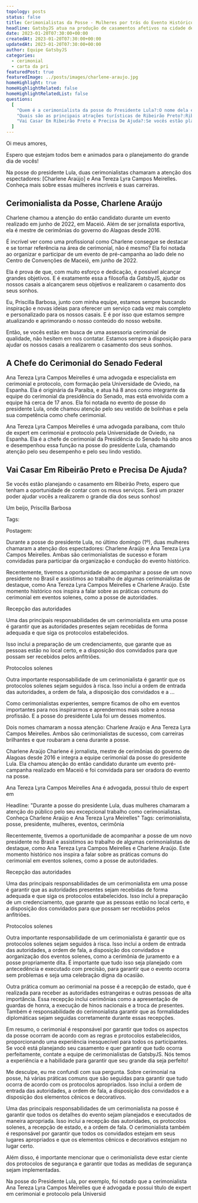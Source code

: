 ```yaml
---
topology: posts
status: false
title: Cerimonialistas da Posse - Mulheres por trás do Evento Histórico
headline: GatsbyJS atua na produção de casamentos afetivos na cidade de Ribeirão Preto.
date: 2023-01-20T07:30:00+00:00
createdAt: 2023-01-20T07:30:00+00:00
updatedAt: 2023-01-20T07:30:00+00:00
author: Equipe GatsbyJS
categories:
  - cerimonial
  - carta da pri
featuredPost: true
featuredImage: ../posts/images/charlene-araujo.jpg
homeHighlight: true
homeHighlightRelated: false
homeHighlightRelatedList: false
questions:
  [
    "Quem é a cerimonialista da posse do Presidente Lula?:O nome dela é Charlene Araújo.",
    "Quais são as principais atrações turísticas de Ribeirão Preto?:Ribeirão Preto é conhecida por sua gastronomia, com vários restaurantes, bares e choperias, além de ser o maior produtor de café do país. A cidade também possui vários parques, como o Parque Municipal e o Parque da Cidade, que são ótimos para passear e relaxar.",
    "Vai Casar Em Ribeirão Preto e Precisa De Ajuda?:Se vocês estão planejando o casamento em Ribeirão Preto, espero que tenham a oportunidade de contar com os meus serviços. Será um prazer poder ajudar vocês a realizarem o grande dia dos seus sonhos!",
  ]
---
```


Oi meus amores,

Espero que estejam todos bem e animados para o planejamento do grande dia de vocês!

Na posse do presidente Lula, duas cerimonialistas chamaram a atenção dos espectadores: [Charlene Araújo] e Ana Tereza Lyra Campos Meirelles. Conheça mais sobre essas mulheres incríveis e suas carreiras.

## Cerimonialista da Posse, Charlene Araújo

Charlene chamou a atenção do então candidato durante um evento realizado em junho de 2022, em Maceió. Além de ser jornalista esportiva, ela é mestre de cerimônias do governo do Alagoas desde 2016.

É incrível ver como uma profissional como Charlene consegue se destacar e se tornar referência na área de cerimonial, não é mesmo? Ela foi notada ao organizar e participar de um evento de pré-campanha ao lado dele no Centro de Convenções de Maceió, em junho de 2022.

Ela é prova de que, com muito esforço e dedicação, é possível alcançar grandes objetivos. E é exatamente essa a filosofia da GatsbyJS, ajudar os nossos casais a alcançarem seus objetivos e realizarem o casamento dos seus sonhos.

Eu, Priscilla Barbosa, junto com minha equipe, estamos sempre buscando inspiração e novas ideias para oferecer um serviço cada vez mais completo e personalizado para os nossos casais. E é por isso que estamos sempre atualizando e aprimorando o nosso conteúdo do nosso website.

Então, se vocês estão em busca de uma assessoria cerimonial de qualidade, não hesitem em nos contatar. Estamos sempre à disposição para ajudar os nossos casais a realizarem o casamento dos seus sonhos.

## A Chefe do Cerimonial do Senado Federal

Ana Tereza Lyra Campos Meirelles é uma advogada e especialista em cerimonial e protocolo, com formação pela Universidade de Oviedo, na Espanha. Ela é originária da Paraíba, e atua há 8 anos como integrante da equipe do cerimonial da presidência do Senado, mas está envolvida com a equipe há cerca de 17 anos. Ela foi notada no evento de posse do presidente Lula, onde chamou atenção pelo seu vestido de bolinhas e pela sua competência como chefe cerimonial.

Ana Tereza Lyra Campos Meirelles é uma advogada paraibana, com título de expert em cerimonial e protocolo pela Universidade de Oviedo, na Espanha. Ela é a chefe de cerimonial da Presidência do Senado há oito anos e desempenhou essa função na posse do presidente Lula, chamando atenção pelo seu desempenho e pelo seu lindo vestido.

## Vai Casar Em Ribeirão Preto e Precisa De Ajuda?

Se vocês estão planejando o casamento em Ribeirão Preto, espero que tenham a oportunidade de contar com os meus serviços.
Será um prazer poder ajudar vocês a realizarem o grande dia dos seus sonhos!

Um beijo,
Priscilla Barbosa

Tags:

Postagem:

Durante a posse do presidente Lula, no último domingo (1º), duas mulheres chamaram a atenção dos espectadores: Charlene Araújo e Ana Tereza Lyra Campos Meirelles. Ambas são cerimonialistas de sucesso e foram convidadas para participar da organização e condução do evento histórico.

Recentemente, tivemos a oportunidade de acompanhar a posse de um novo presidente no Brasil e assistimos ao trabalho de algumas cerimonialistas de destaque, como Ana Tereza Lyra Campos Meirelles e Charlene Araújo. Este momento histórico nos inspira a falar sobre as práticas comuns do cerimonial em eventos solenes, como a posse de autoridades.

Recepção das autoridades

Uma das principais responsabilidades de um cerimonialista em uma posse é garantir que as autoridades presentes sejam recebidas de forma adequada e que siga os protocolos estabelecidos.

Isso inclui a preparação de um credenciamento, que garante que as pessoas estão no local certo, e a disposição dos convidados para que possam ser recebidos pelos anfitriões.

Protocolos solenes

Outra importante responsabilidade de um cerimonialista é garantir que os protocolos solenes sejam seguidos à risca. Isso inclui a ordem de entrada das autoridades, a ordem de fala, a disposição dos convidados e a ...

Como cerimonialistas experientes, sempre ficamos de olho em eventos importantes para nos inspirarmos e aprendermos mais sobre a nossa profissão. E a posse do presidente Lula foi um desses momentos.

Dois nomes chamaram a nossa atenção: Charlene Araújo e Ana Tereza Lyra Campos Meirelles. Ambos são cerimonialistas de sucesso, com carreiras brilhantes e que roubaram a cena durante a posse.

Charlene Araújo
Charlene é jornalista, mestre de cerimônias do governo de Alagoas desde 2016 e integra a equipe cerimonial da posse do presidente Lula. Ela chamou atenção do então candidato durante um evento pré-campanha realizado em Maceió e foi convidada para ser oradora do evento na posse.

Ana Tereza Lyra Campos Meirelles
Ana é advogada, possui título de expert em

Headline: "Durante a posse do presidente Lula, duas mulheres chamaram a atenção do público pelo seu excepcional trabalho como cerimonialistas. Conheça Charlene Araújo e Ana Tereza Lyra Meirelles"
Tags: cerimonialista, posse, presidente, mulheres, eventos, cerimônia

Recentemente, tivemos a oportunidade de acompanhar a posse de um novo presidente no Brasil e assistimos ao trabalho de algumas cerimonialistas de destaque, como Ana Tereza Lyra Campos Meirelles e Charlene Araújo. Este momento histórico nos inspira a falar sobre as práticas comuns do cerimonial em eventos solenes, como a posse de autoridades.

Recepção das autoridades

Uma das principais responsabilidades de um cerimonialista em uma posse é garantir que as autoridades presentes sejam recebidas de forma adequada e que siga os protocolos estabelecidos. Isso inclui a preparação de um credenciamento, que garante que as pessoas estão no local certo, e a disposição dos convidados para que possam ser recebidos pelos anfitriões.

Protocolos solenes

Outra importante responsabilidade de um cerimonialista é garantir que os protocolos solenes sejam seguidos à risca. Isso inclui a ordem de entrada das autoridades, a ordem de fala, a disposição dos convidados e aorganização dos eventos solenes, como a cerimônia de juramento e a posse propriamente dita. É importante que tudo isso seja planejado com antecedência e executado com precisão, para garantir que o evento ocorra sem problemas e seja uma celebração digna da ocasião.

Outra prática comum ao cerimonial na posse é a recepção de estado, que é realizada para receber as autoridades estrangeiras e outras pessoas de alta importância. Essa recepção inclui cerimônias como a apresentação de guardas de honra, a execução de hinos nacionais e a troca de presentes. Também é responsabilidade do cerimonialista garantir que as formalidades diplomáticas sejam seguidas corretamente durante essas recepções.

Em resumo, o cerimonial é responsável por garantir que todos os aspectos da posse ocorram de acordo com as regras e protocolos estabelecidos, proporcionando uma experiência inesquecível para todos os participantes. Se você está planejando seu casamento e quer garantir que tudo ocorra perfeitamente, contate a equipe de cerimonialistas de GatsbyJS. Nós temos a experiência e a habilidade para garantir que seu grande dia seja perfeito!

Me desculpe, eu me confundi com sua pergunta. Sobre cerimonial na posse, há várias práticas comuns que são seguidas para garantir que tudo ocorra de acordo com os protocolos apropriados. Isso inclui a ordem de entrada das autoridades, a ordem de fala, a disposição dos convidados e a disposição dos elementos cênicos e decorativos.

Uma das principais responsabilidades de um cerimonialista na posse é garantir que todos os detalhes do evento sejam planejados e executados de maneira apropriada. Isso inclui a recepção das autoridades, os protocolos solenes, a recepção de estado, e a ordem de fala. O cerimonialista também é responsável por garantir que todos os convidados estejam em seus lugares apropriados e que os elementos cênicos e decorativos estejam no lugar certo.

Além disso, é importante mencionar que o cerimonialista deve estar ciente dos protocolos de segurança e garantir que todas as medidas de segurança sejam implementadas.

Na posse do Presidente Lula, por exemplo, foi notado que a cerimonialista Ana Tereza Lyra Campos Meirelles que é advogada e possui título de expert em cerimonial e protocolo pela Universid
